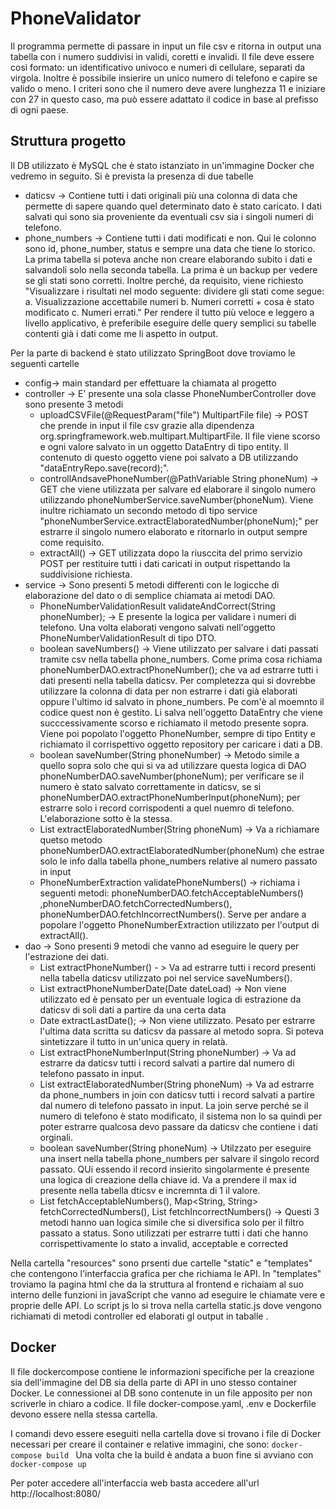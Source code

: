 # PhoneValidator
Il programma permette di passare in input un file csv e ritorna in output una tabella con i numero suddivisi in validi, coretti e invalidi.
Il file deve essere così formato: un identificativo univoco e numeri di cellulare, separati da virgola. 
Inoltre è possibile insierire un unico numero di telefono e capire se valido o meno. 
I criteri sono che il numero deve avere lunghezza 11 e iniziare con 27 in questo caso, ma può essere adattato il codice in base al prefisso di ogni paese. 

## Struttura progetto 
Il DB utilizzato è MySQL che è stato istanziato in un'immagine Docker che vedremo in seguito. Si è prevista la presenza di due tabelle
- daticsv -> Contiene tutti i dati originali più una colonna di data che permette di sapere quando quel determinato dato è stato caricato. I dati salvati qui sono sia proveniente da eventuali csv sia i singoli numeri di telefono.
- phone_numbers -> Contiene tutti i dati modificati e non. Qui le colonno sono id, phone_number, status e sempre una data che tiene lo storico.
La prima tabella si poteva anche non creare elaborando subito i dati e salvandoli solo nella seconda tabella. La prima è un backup per vedere se gli stati sono corretti. Inoltre perché, da requisito, viene richiesto "Visualizzare i risultati nel modo seguente: dividere gli stati come segue: a. Visualizzazione accettabile numeri
                      b. Numeri corretti + cosa è stato modificato
                      c. Numeri errati."
Per rendere il tutto più veloce e leggero a livello applicativo, è preferibile eseguire delle query semplici su tabelle contenti già i dati come me li aspetto in output.

Per la parte di backend è stato utilizzato SpringBoot dove troviamo le seguenti cartelle
- config-> main standard per effettuare la chiamata al progetto
- controller -> E' presente una sola classe PhoneNumberController dove sono presente 3 metodi
  - uploadCSVFile(@RequestParam("file") MultipartFile file)  -> POST che prende in input il file csv grazie alla dipendenza org.springframework.web.multipart.MultipartFile. Il file viene scorso e ogni valore salvato in un oggetto DataEntry di tipo entity. Il                   contenuto di questo oggetto viene poi salvato a DB utilizzando "dataEntryRepo.save(record);".
  - controllAndsavePhoneNumber(@PathVariable String phoneNum) -> GET che viene utilizzata per salvare ed elaborare il singolo numero utilizzando phoneNumberService.saveNumber(phoneNum). Viene inultre richiamato un secondo metodo di tipo service 
                "phoneNumberService.extractElaboratedNumber(phoneNum);" per estrarre il singolo numero elaborato e ritornarlo in output sempre come requisito.
  - extractAll() -> GET utilizzata dopo la riusccita del primo servizio POST per restituire tutti i dati caricati in output rispettando la suddivisione richiesta.
- service -> Sono presenti 5 metodi differenti con le logicche di elaborazione del dato o di semplice chiamata ai metodi DAO.
  - PhoneNumberValidationResult validateAndCorrect(String phoneNumber); -> E presente la logica per validare i numeri di telefono. Una volta elaborati vengono salvati nell'oggetto PhoneNumberValidationResult di tipo DTO.
  - boolean saveNumbers() -> Viene utilizzato per salvare i dati passati tramite csv nella tabella phone_numbers. Come prima cosa richiama phoneNumberDAO.extractPhoneNumber(); che va ad estrarre tutti i dati presenti nella tabella daticsv. Per completezza qui 
             si dovrebbe utilizzare la colonna di data per non estrarre i dati già elaborati oppure l'ultimo id salvato in phone_numbers. Pe com'è al moemnto il codice quest non è gestito. Li salva nell'oggetto DataEntry che viene succcessivamente scorso e richiamato il              metodo presente sopra. Viene poi popolato l'oggetto PhoneNumber, sempre di tipo Entity e richiamato il corrispettivo oggetto repository per caricare i dati a DB.
  - boolean saveNumber(String phoneNumber) -> Metodo simile a quello sopra solo che qui si va ad utilizzare questa logica di DAO phoneNumberDAO.saveNumber(phoneNum); per verificare se il numero è stato salvato correttamente in daticsv, se si             
              phoneNumberDAO.extractPhoneNumberInput(phoneNum); per estrarre solo i record corrispodenti a quel nuemro di telefono. L'elaborazione sotto è la stessa.
  - List<PhoneNumber> extractElaboratedNumber(String phoneNum) -> Va a richiamare quetso metodo phoneNumberDAO.extractElaboratedNumber(phoneNum) che estrae solo le info dalla tabella phone_numbers relative al numero passato in input 
  - PhoneNumberExtraction validatePhoneNumbers() -> richiama i seguenti metodi: phoneNumberDAO.fetchAcceptableNumbers() ,phoneNumberDAO.fetchCorrectedNumbers(), phoneNumberDAO.fetchIncorrectNumbers(). Serve per andare a popolare l'oggetto PhoneNumberExtraction 
              utilizzato per l'output di extractAll().
- dao -> Sono presenti 9 metodi che vanno ad eseguire le query per l'estrazione dei dati. 
  -  List<DataEntry> extractPhoneNumber() - > Va ad estrarre tutti i record presenti nella tabella daticsv utilizzato poi nel service saveNumbers(). 
  - List<DataEntry> extractPhoneNumberDate(Date dateLoad) -> Non viene utilizzato ed è pensato per un eventuale logica di estrazione da daticsv di soli dati a partire da una certa data
  - Date extractLastDate(); -> Non viene utilizzato. Pesato per estrarre l'ultima data scritta su daticsv da passare al metodo sopra. Si poteva sintetizzare il tutto in un'unica query in relatà.
  - List<DataEntry> extractPhoneNumberInput(String phoneNumber) -> Va ad estrarre da daticsv tutti i record salvati a partire dal numero di telefono passato in input.
  - List<PhoneNumber> extractElaboratedNumber(String phoneNum) -> Va ad estrarre da phone_numbers in join con daticsv tutti i record salvati a partire dal numero di telefono passato in input. La join serve perché se il numero di telefono è stato modificato, il 
            sistema non lo sa quindi per poter estrarre qualcosa devo passare da daticsv che contiene i dati orginali.
  - boolean saveNumber(String phoneNum) -> Utilzzato per eseguire una insert nella tabella phone_numbers per salvare il singolo record passato. QUi essendo il record insierito singolarmente é presente una logica di creazione della chiave id. 
            Va a prendere il max id presente nella tabella dticsv e incremnta di 1 il valore.
  - List<String> fetchAcceptableNumbers(), Map<String, String> fetchCorrectedNumbers(), List<String> fetchIncorrectNumbers() -> Questi 3 metodi hanno uan logica simile che si diversifica solo per il filtro passato a status. Sono utilizzati per estrarre tutti i dati che 
            hanno corrispettivamente lo stato a invalid, acceptable e corrected 

Nella cartella "resources" sono prsenti due cartelle "static" e "templates" che contengono l'interfaccia grafica per che richiama le API. In "templates" troviamo la pagina html che da la struttura al frontend e richaiam al suo interno delle funzioni in javaScript che vanno ad eseguire le chiamate vere e proprie delle API. Lo script js lo si trova nella cartella static.js dove vengono richiamati di metodi controller ed elaborati gl output in taballe .


## Docker 
Il file dockercompose contiene le informazioni specifiche per la creazione sia dell'immagine del DB sia della parte di API in uno stesso container Docker. 
Le connessionei al DB sono contenute in un file apposito per non scriverle in chiaro a codice. Il file docker-compose.yaml, .env e Dockerfile devono essere nella stessa cartella.

I comandi devo essere eseguiti nella cartella dove si trovano i file di Docker necessari per creare il container e relative immagini, che sono:
`docker-compose build `
Una volta che la build è andata a buon fine si avviano con
`docker-compose up`


Per poter accedere all'interfaccia web basta accedere all'url http://localhost:8080/

